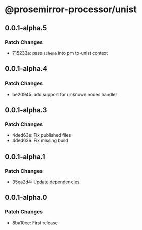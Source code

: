 # @prosemirror-processor/unist

## 0.0.1-alpha.5

### Patch Changes

- 715233a: pass `schema` into pm to-unist context

## 0.0.1-alpha.4

### Patch Changes

- be20945: add support for unknown nodes handler

## 0.0.1-alpha.3

### Patch Changes

- 4ded63e: Fix published files
- 4ded63e: Fix missing build

## 0.0.1-alpha.1

### Patch Changes

- 35ea2d4: Update dependencies

## 0.0.1-alpha.0

### Patch Changes

- 8ba10ee: First release
